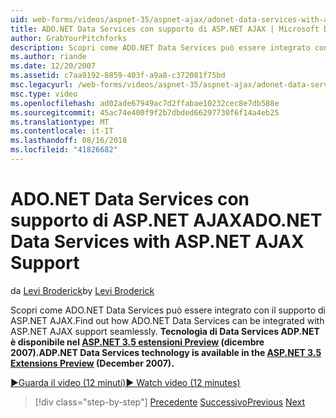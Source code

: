 ```yaml
---
uid: web-forms/videos/aspnet-35/aspnet-ajax/adonet-data-services-with-aspnet-ajax-support
title: ADO.NET Data Services con supporto di ASP.NET AJAX | Microsoft Docs
author: GrabYourPitchforks
description: Scopri come ADO.NET Data Services può essere integrato con il supporto di ASP.NET AJAX. Tecnologia di servizi dati ADP.NET è disponibile in E. 3.5 di ASP.NET...
ms.author: riande
ms.date: 12/20/2007
ms.assetid: c7aa9192-8859-403f-a9a8-c372081f75bd
msc.legacyurl: /web-forms/videos/aspnet-35/aspnet-ajax/adonet-data-services-with-aspnet-ajax-support
msc.type: video
ms.openlocfilehash: ad02ade67949ac7d2ffabae10232cec8e7db588e
ms.sourcegitcommit: 45ac74e400f9f2b7dbded66297730f6f14a4eb25
ms.translationtype: MT
ms.contentlocale: it-IT
ms.lasthandoff: 08/16/2018
ms.locfileid: "41826682"
---
```

<a name="adonet-data-services-with-aspnet-ajax-support"></a><span data-ttu-id="1bf8d-104">ADO.NET Data Services con supporto di ASP.NET AJAX</span><span class="sxs-lookup"><span data-stu-id="1bf8d-104">ADO.NET Data Services with ASP.NET AJAX Support</span></span>
====================
<span data-ttu-id="1bf8d-105">da [Levi Broderick](https://github.com/GrabYourPitchforks)</span><span class="sxs-lookup"><span data-stu-id="1bf8d-105">by [Levi Broderick](https://github.com/GrabYourPitchforks)</span></span>

<span data-ttu-id="1bf8d-106">Scopri come ADO.NET Data Services può essere integrato con il supporto di ASP.NET AJAX.</span><span class="sxs-lookup"><span data-stu-id="1bf8d-106">Find out how ADO.NET Data Services can be integrated with ASP.NET AJAX support seamlessly.</span></span> <span data-ttu-id="1bf8d-107">**Tecnologia di Data Services ADP.NET è disponibile nel [ASP.NET 3.5 estensioni Preview](https://www.asp.net/downloads/35-sp1#find) (dicembre 2007).**</span><span class="sxs-lookup"><span data-stu-id="1bf8d-107">**ADP.NET Data Services technology is available in the [ASP.NET 3.5 Extensions Preview](https://www.asp.net/downloads/35-sp1#find) (December 2007).**</span></span>

[<span data-ttu-id="1bf8d-108">&#9654;Guarda il video (12 minuti)</span><span class="sxs-lookup"><span data-stu-id="1bf8d-108">&#9654; Watch video (12 minutes)</span></span>](https://channel9.msdn.com/Blogs/ASP-NET-Site-Videos/adonet-data-services-with-aspnet-ajax-support)

> [!div class="step-by-step"]
> <span data-ttu-id="1bf8d-109">[Precedente](aspnet-ajax-a-demonstration-of-aspnet-ajax.md)
> [Successivo](introduction-to-aspnet-ajax-history.md)</span><span class="sxs-lookup"><span data-stu-id="1bf8d-109">[Previous](aspnet-ajax-a-demonstration-of-aspnet-ajax.md)
[Next](introduction-to-aspnet-ajax-history.md)</span></span>
